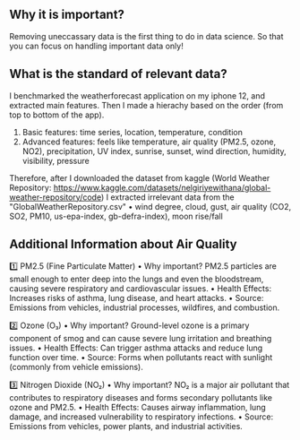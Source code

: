 ## Why it is important?
Removing uneccassary data is the first thing to do in data science.
So that you can focus on handling important data only!

## What is the standard of relevant data?

I benchmarked the weatherforecast application on my iphone 12, and extracted main features.
Then I made a hierachy based on the order (from top to bottom of the app).
1. Basic features: time series, location, temperature, condition
2. Advanced features: feels like temperature, air quality (PM2.5, ozone, NO2), precipitation, UV index, sunrise, sunset, wind direction, humidity, visibility, pressure

Therefore, after I downloaded the dataset from kaggle (World Weather Repository: https://www.kaggle.com/datasets/nelgiriyewithana/global-weather-repository/code)
I extracted irrelevant data from the "GlobalWeatherRepository.csv"
•	wind degree, cloud, gust, air quality (CO2, SO2, PM10, us-epa-index, gb-defra-index), moon rise/fall

## Additional Information about Air Quality
1️⃣ PM2.5 (Fine Particulate Matter)
•	Why important? PM2.5 particles are small enough to enter deep into the lungs and even the bloodstream, causing severe respiratory and cardiovascular issues.
•	Health Effects: Increases risks of asthma, lung disease, and heart attacks.
•	Source: Emissions from vehicles, industrial processes, wildfires, and combustion.

2️⃣ Ozone (O₃)
•	Why important? Ground-level ozone is a primary component of smog and can cause severe lung irritation and breathing issues.
•	Health Effects: Can trigger asthma attacks and reduce lung function over time.
•	Source: Forms when pollutants react with sunlight (commonly from vehicle emissions).

3️⃣ Nitrogen Dioxide (NO₂)
•	Why important? NO₂ is a major air pollutant that contributes to respiratory diseases and forms secondary pollutants like ozone and PM2.5.
•	Health Effects: Causes airway inflammation, lung damage, and increased vulnerability to respiratory infections.
•	Source: Emissions from vehicles, power plants, and industrial activities.
